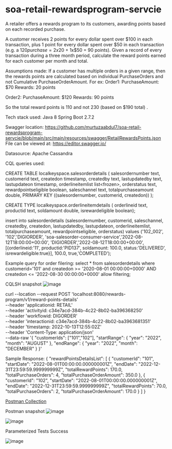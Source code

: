 # soa-retail-rewardsprogram-servcie

A retailer offers a rewards program to its customers, awarding points based on each recorded
purchase.

A customer receives 2 points for every dollar spent over $100 in each transaction, plus 1 point
for every dollar spent over $50 in each transaction
(e.g. a $120 purchase = 2x$20 + 1x$50 = 90 points).
Given a record of every transaction during a three month period, calculate the reward points
earned for each customer per month and total.


Assumptions made:
If a customer has multiple orders in a given range, then the rewards points are calculated based on individual PurchaseOrders and not Cumulative PurchaseOrderAmount.
For ex: 
Order1: 
PurchaseAmount: $70
Rewards: 20 points

Order2:
PurchaseAmount: $120
Rewards: 90 points

So the total reward points is 110 and not 230 (based on $190 total) .

Tech stack used:
Java 8
Spring Boot 2.7.2

Swagger location: https://github.com/murtuzaabdul7/soa-retail-rewardsprogram-servcie/blob/main/src/main/resources/swagger/RetailRewardsPoints.json
File can be viewed at: https://editor.swagger.io/

Datasource:
Apache Cassandra

CQL queries used:

CREATE TABLE localkeyspace.salesorderdetails (
salesordernumber text,
customerid text,
createdon timestamp,
createdby text,
lastupdatedby text,
lastupdateon timestamp,
orderlineitemlist list<frozen<orderlineitemdetails>>,
orderstatus text,
rewardpointseligible boolean,
saleschannel text,
totalpurchaseamount double,
PRIMARY KEY ((salesordernumber, customerid, createdon))
);

CREATE TYPE localkeyspace.orderlineitemdetails (
orderlineid text,
productid text,
soldamount double,
isrewardeligible boolean);


insert into salesorderdetails (salesordernumber,
customerid, saleschannel, createdby,
createdon, lastupdatedby, lastupdateon,
orderlineitemlist, totalpurchaseamount,
rewardpointseligible, orderstatus)
values ('102_002',
'102','DIGIORDER',
'soa-salesorder-consumer-service','2022-08-12T18:00:00+00:00',
'DIGIORDER','2022-08-12T18:00:00+00:00',
[{orderlineid:'11', productid:'PID137', soldamount: 100.0, status:'DELIVERED', isrewardeligible:true}],
100.0, true,'COMPLETED');


Example query for order filering:
select * from salesorderdetails where customerid='101' and createdon >= '2020-08-01 00:00:00+0000'  AND createdon <= '2022-08-30 00:00:00+0000' allow filtering;    
    
CQLSH snapshot
![image](https://user-images.githubusercontent.com/115746670/196281386-a7a0d8f8-58b1-416e-a9f3-38814ff51cd5.png)



   
curl --location --request POST 'localhost:8080/rewards-program/v1/reward-points-details' \
--header 'applicationid: RETAIL' \
--header 'activityid: c34e7acd-384b-4c22-8b02-ba396368250' \
--header 'workflowid: DIGORDER' \
--header 'interactionid: c34e7acd-384b-4c22-8b02-ba3963681351' \
--header 'timestamp: 2022-10-13T12:55:02Z' \
--header 'Content-Type: application/json' \
--data-raw '{
    "customerIds": ["101","102"],
    "startRange": {
        "year": "2022",
        "month": "AUGUST"
    },
    "endRange": {
        "year": "2022",
        "month": "DECEMBER"
    }
}'


Sample Response:
{
    "rewardPointsDetailsList": [
        {
            "customerId": "101",
            "startDate": "2022-08-01T00:00:00.000000001Z",
            "endDate": "2022-12-31T23:59:59.999999999Z",
            "totalRewardPoints": 170.0,
            "totalPurchaseOrders": 4,
            "totalPurchaseOrderAmount": 350.0
        },
        {
            "customerId": "102",
            "startDate": "2022-08-01T00:00:00.000000001Z",
            "endDate": "2022-12-31T23:59:59.999999999Z",
            "totalRewardPoints": 70.0,
            "totalPurchaseOrders": 2,
            "totalPurchaseOrderAmount": 170.0
        }
    ]
}
 
[Postman Collection](https://github.com/murtuzaabdul7/soa-retail-rewardsprogram-servcie/blob/main/src/main/resources/soa-retail-rewardsprogram-servcie.postman_collection.json)
    
   Postman snapshot
![image](https://user-images.githubusercontent.com/115746670/196280701-37cfde05-fe82-4b13-8815-47971efb48ac.png)

![image](https://user-images.githubusercontent.com/115746670/196282027-acb62a91-a363-4e19-9d32-a0cbf7cb7f98.png)

                                                                                                                         
 Parameterized Tests Success

![image](https://user-images.githubusercontent.com/115746670/196282289-8c99b451-8c68-4e10-a216-a5d17d603366.png)
                                                                                        
   
  
